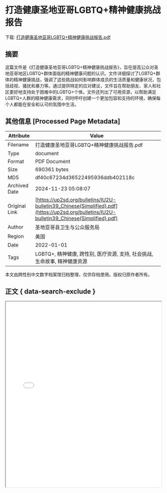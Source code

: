 # 打造健康圣地亚哥LGBTQ+精神健康挑战报告

<!-- tcd_download_link -->
下载: <a href="../打造健康圣地亚哥LGBTQ+精神健康挑战报告.pdf" download>打造健康圣地亚哥LGBTQ+精神健康挑战报告.pdf</a>
<!-- tcd_download_link_end -->

## 摘要

<!-- tcd_abstract -->
这篇文件是《打造健康圣地亚哥LGBTQ+精神健康挑战报告》，旨在提高公众对圣地亚哥地区LGBTQ+群体面临的精神健康问题的认识。文件详细探讨了LGBTQ+群体的精神健康挑战，强调了这些挑战如何影响群体成员的生活质量和健康状况，包括歧视、骚扰和暴力等。通过提供特定的应对建议，文件旨在帮助朋友、家人和社区更好地支持处于困难中的LGBTQ+个体。文件还列出了可用资源，以帮助满足LGBTQ+人群的精神健康需求，同时呼吁创建一个更加包容和支持的环境，确保每个人都能在安全和认可的氛围中生活。

<!-- tcd_abstract_end -->

## 其他信息 [Processed Page Metadata]

| Attribute       | Value                                  |
|-----------------|----------------------------------------|
| Filename        | 打造健康圣地亚哥LGBTQ+精神健康挑战报告.pdf                             |
| Type            | document                                 |
| Format          | PDF Document                               |
| Size            | 690361 bytes                           |
| MD5             | df40c67234d36522495936ddb402118c                                  |
| Archived Date   | 2024-11-23 05:08:07                             |
| Original Link   | [https://up2sd.org/bulletins/IU2U-bulletin39_Chinese(Simplified).pdf](https://up2sd.org/bulletins/IU2U-bulletin39_Chinese(Simplified).pdf)                         |
| Author          | 圣地亚哥县卫生与公众服务局                               |
| Region          | 美国                               |
| Date            | 2022-01-01                                 |
| Tags            | LGBTQ+, 精神健康, 跨性别, 医疗资源, 支持, 社会挑战, 生命故事, 精神健康资源                                 |

本文由跨性别中文数字档案馆归档整理，仅供存档使用。版权归原作者所有。


## 正文 { data-search-exclude }

<!-- tcd_main_text -->
<iframe src="../打造健康圣地亚哥LGBTQ+精神健康挑战报告.pdf" width="100%" height="600px">
    <p>无法显示PDF，请下载查看。</p>
</iframe>
<!-- tcd_main_text_end -->

